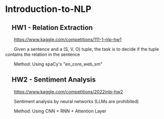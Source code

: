# Introduction-to-NLP

## &emsp;HW1 - Relation Extraction

&emsp;&emsp;https://www.kaggle.com/competitions/111-1-nlp-hw1

&emsp;&emsp;Given a sentence and a (S, V, O) tuple, the task is to decide if the tuple contains the relation in the sentence

&emsp;&emsp;Method: Using spaCy's "en_core_web_sm"

## &emsp;HW2 - Sentiment Analysis

&emsp;&emsp;https://www.kaggle.com/competitions/2022inlp-hw2

&emsp;&emsp;Sentiment analysis by neural networks (LLMs are prohibited)

&emsp;&emsp;Method: Using CNN + RNN + Attention Layer
